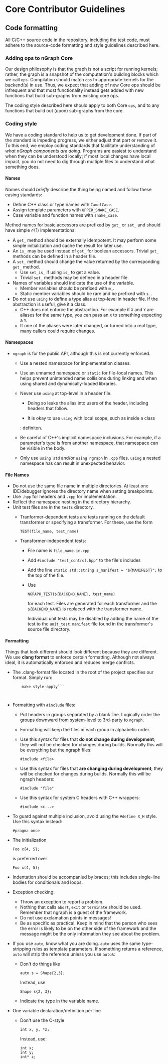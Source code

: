 Core Contributor Guidelines
===========================

Code formatting
---------------

All C/C++ source code in the repository, including the test code, must
adhere to the source-code formatting and style guidelines described
here.

### Adding ops to nGraph Core

Our design philosophy is that the graph is not a script for running
kernels; rather, the graph is a snapshot of the computation's building
blocks which we call `ops`. Compilation should match `ops` to
appropriate kernels for the backend(s) in use. Thus, we expect that
adding of new Core ops should be infrequent and that most functionality
instead gets added with new functions that build sub-graphs from
existing core ops.

The coding style described here should apply to both Core `ops`, and to
any functions that build out (upon) sub-graphs from the core.

### Coding style

We have a coding standard to help us to get development done. If part of
the standard is impeding progress, we either adjust that part or remove
it. To this end, we employ coding standards that facilitate
understanding of *what nGraph components are doing*. Programs are
easiest to understand when they can be understood locally; if most local
changes have local impact, you do not need to dig through multiple files
to understand what something does.

#### Names

Names should *briefly* describe the thing being named and follow these
casing standards:

-   Define C++ class or type names with `CamelCase`.
-   Assign template parameters with `UPPER_SNAKE_CASE`.
-   Case variable and function names with `snake_case`.

Method names for basic accessors are prefixed by `get_` or `set_` and
should have simple $\mathcal{O}(1)$ implementations:

-   A `get_` method should be externally idempotent. It may perform some
    simple initialization and cache the result for later use.
-   An `is_` may be used instead of `get_` for boolean accessors.
    Trivial `get_` methods can be defined in a header file.
-   A `set_` method should change the value returned by the
    corresponding `get_` method.
    -   Use `set_is_` if using `is_` to get a value.
    -   Trivial `set_` methods may be defined in a header file.
-   Names of variables should indicate the use of the variable.
    -   Member variables should be prefixed with `m_`.
    -   Static member variables should be rare and be prefixed with
        `s_`.
-   Do not use `using` to define a type alias at top-level in header
    file. If the abstraction is useful, give it a class.
    -   C++ does not enforce the abstraction. For example if `X` and `Y`
        are aliases for the same type, you can pass an `X` to something
        expecting a `Y`.
    -   If one of the aliases were later changed, or turned into a real
        type, many callers could require changes.

#### Namespaces

-   `ngraph` is for the public API, although this is not
    currently enforced.
    -   Use a nested namespace for implementation classes.
    -   Use an unnamed namespace or `static` for file-local names. This
        helps prevent unintended name collisions during linking and when
        using shared and dynamically-loaded libraries.
    -   Never use `using` at top-level in a header file.

        -   Doing so leaks the alias into users of the header, including
            headers that follow.

        - It is okay to use `using` with local scope, such as inside a class

        :   definiton.

    -   Be careful of C++'s implicit namespace inclusions. For example,
        if a parameter's type is from another namespace, that namespace
        can be visible in the body.
    -   Only use `using std` and/or `using ngraph` in `.cpp` files.
        `using` a nested namespace has can result in
        unexpected behavior.

#### File Names

-   Do not use the same file name in multiple directories. At least one
    IDE/debugger ignores the directory name when setting breakpoints.
-   Use `.hpp` for headers and `.cpp` for implementation.
-   Reflect the namespace nesting in the directory hierarchy.
-   Unit test files are in the `tests` directory.
    -   Tranformer-dependent tests are tests running on the default
        transformer or specifying a transformer. For these, use the form

        ``` {.sourceCode .cpp}
        TEST(file_name, test_name)
        ```

    -   Transformer-independent tests:
        -   File name is `file_name.in.cpp`
        -   Add `#include "test_control.hpp"` to the file's includes
        -   Add the line
            `static std::string s_manifest = "${MANIFEST}";` to the top
            of the file.
        -   Use

            ``` {.sourceCode .sh}
            NGRAPH_TEST(${BACKEND_NAME}, test_name)
            ```

            for each test. Files are generated for each transformer and
            the `${BACKEND_NAME}` is replaced with the transformer name.

            Individual unit tests may be disabled by adding the name of
            the test to the `unit_test.manifest` file found in the
            transformer's source file directory.

#### Formatting

Things that look different should look different because they are
different. We use **clang format** to enforce certain formatting.
Although not always ideal, it is automatically enforced and reduces
merge conflicts.

-   The .clang-format file located in the root of the project specifies
    our format. Simply run:

    ``` make style-check && 
        make style-apply```
    


-   Formatting with `#include` files:
    -   Put headers in groups separated by a blank line. Logically order
        the groups downward from system-level to 3rd-party to `ngraph`.
    -   Formatting will keep the files in each group in
        alphabetic order.
    -   Use this syntax for files that **do not change during
        development**; they will not be checked for changes
        during builds. Normally this will be everything but the ngraph
        files:

        ``` {.sourceCode .cpp}
        #include <file>
        ```

    -   Use this syntax for files that **are changing during
        development**; they will be checked for changes during builds.
        Normally this will be ngraph headers:

        ``` {.sourceCode .cpp}
        #include "file"
        ```

    -   Use this syntax for system C headers with C++ wrappers:

        ``` {.sourceCode .cpp}
        #include <c...>
        ```

-   To guard against multiple inclusion, avoid using the `#define X_H`
    style. Use this syntax instead:

    ``` {.sourceCode .cpp}
    #pragma once
    ```

-   The initialization

    ``` {.sourceCode .cpp}
    Foo x{4, 5};
    ```

    is preferred over

    ``` {.sourceCode .cpp}
    Foo x(4, 5);
    ```

-   Indentation should be accompanied by braces; this includes
    single-line bodies for conditionals and loops.
-   Exception checking:
    -   Throw an exception to report a problem.
    -   Nothing that calls `abort`, `exit` or `terminate` should
        be used. Remember that ngraph is a guest of the framework.
    -   Do not use exclamation points in messages!
    -   Be as specific as practical. Keep in mind that the person who
        sees the error is likely to be on the other side of the
        framework and the message might be the only information they see
        about the problem.
-   If you use `auto`, know what you are doing. `auto` uses the same
    type-stripping rules as template parameters. If something returns a
    reference, `auto` will strip the reference unless you use `auto&`:
    -   Don't do things like

        ``` {.sourceCode .cpp}
        auto s = Shape{2,3};
        ```

        Instead, use

        ``` {.sourceCode .cpp}
        Shape s{2, 3};
        ```

    -   Indicate the type in the variable name.

-   One variable declaration/definition per line
    -   Don't use the C-style

        ``` {.sourceCode .cpp}
        int x, y, *z;
        ```

        Instead, use:

        ``` {.sourceCode .cpp}
        int x;
        int y;
        int* z;
        ```


